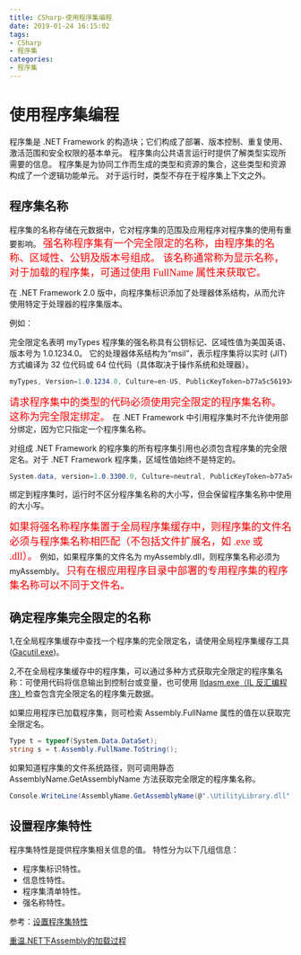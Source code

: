```yaml
---
title: CSharp-使用程序集编程
date: 2019-01-24 16:15:02
tags:
- CSharp
- 程序集
categories: 
- 程序集
---
```

# 使用程序集编程

程序集是 .NET Framework 的构造块；它们构成了部署、版本控制、重复使用、激活范围和安全权限的基本单元。 程序集向公共语言运行时提供了解类型实现所需要的信息。 程序集是为协同工作而生成的类型和资源的集合，这些类型和资源构成了一个逻辑功能单元。 对于运行时，类型不存在于程序集上下文之外。

## 程序集名称

程序集的名称存储在元数据中，它对程序集的范围及应用程序对程序集的使用有重要影响。 <font color=#ff0000 size=4 face="黑体">强名称程序集有一个完全限定的名称，由程序集的名称、区域性、公钥及版本号组成。 该名称通常称为显示名称，对于加载的程序集，可通过使用 FullName 属性来获取它。</font>

在 .NET Framework 2.0 版中，向程序集标识添加了处理器体系结构，从而允许使用特定于处理器的程序集版本。

例如：

完全限定名表明 myTypes 程序集的强名称具有公钥标记、区域性值为美国英语、版本号为 1.0.1234.0。 它的处理器体系结构为“msil”，表示程序集将以实时 (JIT) 方式编译为 32 位代码或 64 位代码（具体取决于操作系统和处理器）。

```cs
myTypes, Version=1.0.1234.0, Culture=en-US, PublicKeyToken=b77a5c561934e089c, ProcessorArchitecture=msil  
```

<font color=#ff0000 size=4 face="黑体">请求程序集中的类型的代码必须使用完全限定的程序集名称。 这称为完全限定绑定。</font> 在 .NET Framework 中引用程序集时不允许使用部分绑定，因为它只指定一个程序集名称。

对组成 .NET Framework 的程序集的所有程序集引用也必须包含程序集的完全限定名。对于 .NET Framework 程序集，区域性值始终不是特定的。

```cs
System.data, version=1.0.3300.0, Culture=neutral, PublicKeyToken=b77a5c561934e089  
```

绑定到程序集时，运行时不区分程序集名称的大小写，但会保留程序集名称中使用的大小写。

<font color=#ff0000 size=4 face="黑体">如果将强名称程序集置于全局程序集缓存中，则程序集的文件名必须与程序集名称相匹配（不包括文件扩展名，如 .exe 或 .dll）。</font> 例如，如果程序集的文件名为 myAssembly.dll，则程序集名称必须为 myAssembly。 <font color=#ff0000 size=4 face="黑体">只有在根应用程序目录中部署的专用程序集的程序集名称可以不同于文件名。</font>

## 确定程序集完全限定的名称

1,在全局程序集缓存中查找一个程序集的完全限定名，请使用全局程序集缓存工具 ([Gacutil.exe](https://docs.microsoft.com/zh-cn/dotnet/framework/tools/gacutil-exe-gac-tool))。

2,不在全局程序集缓存中的程序集，可以通过多种方式获取完全限定的程序集名称：可使用代码将信息输出到控制台或变量，也可使用 [Ildasm.exe（IL 反汇编程序）](https://docs.microsoft.com/zh-cn/dotnet/framework/tools/ildasm-exe-il-disassembler)检查包含完全限定名的程序集元数据。

如果应用程序已加载程序集，则可检索 Assembly.FullName 属性的值在以获取完全限定名。

```cs
Type t = typeof(System.Data.DataSet);
string s = t.Assembly.FullName.ToString();
```

如果知道程序集的文件系统路径，则可调用静态AssemblyName.GetAssemblyName 方法获取完全限定的程序集名称。

```cs
Console.WriteLine(AssemblyName.GetAssemblyName(@".\UtilityLibrary.dll"));
```

## 设置程序集特性

程序集特性是提供程序集相关信息的值。 特性分为以下几组信息：

* 程序集标识特性。
* 信息性特性。
* 程序集清单特性。
* 强名称特性。

参考：[设置程序集特性](https://docs.microsoft.com/zh-cn/dotnet/framework/app-domains/set-assembly-attributes)

[重温.NET下Assembly的加载过程](http://www.cnblogs.com/daxnet/p/8525249.html)